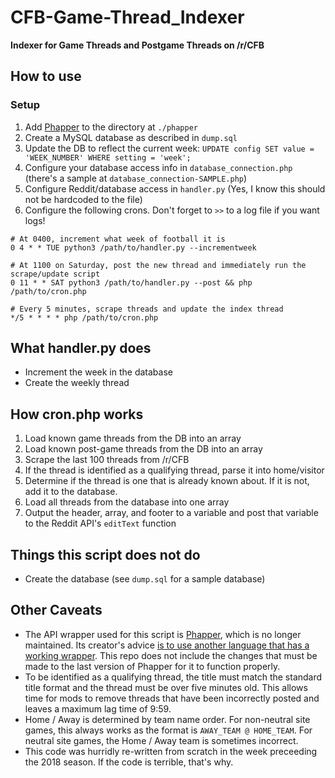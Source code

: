 # CFB-Game-Thread_Indexer

**Indexer for Game Threads and Postgame Threads on /r/CFB**

## How to use

### Setup

1. Add [Phapper](https://github.com/khicks/Phapper) to the directory at `./phapper`
2. Create a MySQL database as described in `dump.sql`
3. Update the DB to reflect the current week: `UPDATE config SET value = 'WEEK_NUMBER' WHERE setting = 'week';`
3. Configure your database access info in `database_connection.php` (there's a sample at `database_connection-SAMPLE.php`)
4. Configure Reddit/database access in `handler.py` (Yes, I know this should not be hardcoded to the file)
5. Configure the following crons. Don't forget to `>>` to a log file if you want logs!

```
# At 0400, increment what week of football it is
0 4 * * TUE python3 /path/to/handler.py --incrementweek

# At 1100 on Saturday, post the new thread and immediately run the scrape/update script
0 11 * * SAT python3 /path/to/handler.py --post && php /path/to/cron.php

# Every 5 minutes, scrape threads and update the index thread
*/5 * * * * php /path/to/cron.php
```

## What handler.py does

* Increment the week in the database
* Create the weekly thread

## How cron.php works

1. Load known game threads from the DB into an array
2. Load known post-game threads from the DB into an array
3. Scrape the last 100 threads from /r/CFB
4. If the thread is identified as a qualifying thread, parse it into home/visitor
5. Determine if the thread is one that is already known about. If it is not, add it to the database.
6. Load all threads from the database into one array
7. Output the header, array, and footer to a variable and post that variable to the Reddit API's `editText` function

## Things this script does not do

* Create the database (see `dump.sql` for a sample database)

## Other Caveats

* The API wrapper used for this script is [Phapper](https://github.com/khicks/Phapper), which is no longer maintained. Its creator's advice [is to use another language that has a working wrapper](https://www.reddit.com/r/redditdev/comments/9p7tb3/is_there_a_reddit_php_api_wrapper_that_actually/e7zx3ru/). This repo does not include the changes that must be made to the last version of Phapper for it to function properly.
* To be identified as a qualifying thread, the title must match the standard title format and the thread must be over five minutes old. This allows time for mods to remove threads that have been incorrectly posted and leaves a maximum lag time of 9:59.
* Home / Away is determined by team name order. For non-neutral site games, this always works as the format is `AWAY_TEAM @ HOME_TEAM`. For neutral site games, the Home / Away team is sometimes incorrect.
* This code was hurridly re-written from scratch in the week preceeding the 2018 season. If the code is terrible, that's why.
